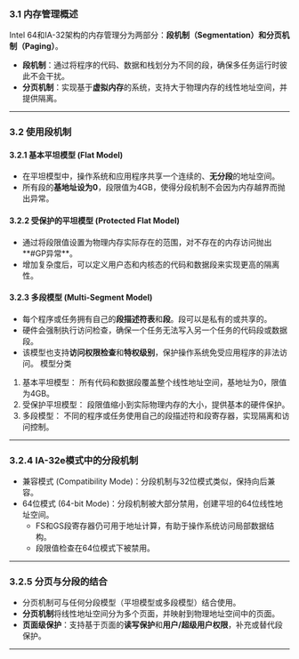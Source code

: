 ### **3.1 内存管理概述**

Intel 64和IA-32架构的内存管理分为两部分：**段机制（Segmentation）**和**分页机制（Paging）**。

- **段机制**：通过将程序的代码、数据和栈划分为不同的段，确保多任务运行时彼此不会干扰。
- **分页机制**：实现基于**虚拟内存**的系统，支持大于物理内存的线性地址空间，并提供隔离。

---

### **3.2 使用段机制**

#### **3.2.1 基本平坦模型 (Flat Model)**

- 在平坦模型中，操作系统和应用程序共享一个连续的、**无分段**的地址空间。
- 所有段的**基地址设为0**，段限值为4GB，使得分段机制不会因为内存越界而抛出异常。

#### **3.2.2 受保护的平坦模型 (Protected Flat Model)**

- 通过将段限值设置为物理内存实际存在的范围，对不存在的内存访问抛出**#GP异常**。
- 增加复杂度后，可以定义用户态和内核态的代码和数据段来实现更高的隔离性。

#### **3.2.3 多段模型 (Multi-Segment Model)**

- 每个程序或任务拥有自己的**段描述符表**和**段**。段可以是私有的或共享的。
- 硬件会强制执行访问检查，确保一个任务无法写入另一个任务的代码段或数据段。
- 该模型也支持**访问权限检查**和**特权级别**，保护操作系统免受应用程序的非法访问。
模型分类
1. 基本平坦模型：
    所有代码和数据段覆盖整个线性地址空间，基地址为0，限值为4GB。
2. 受保护平坦模型：
    段限值缩小到实际物理内存的大小，提供基本的硬件保护。
3. 多段模型：
    不同的程序或任务使用自己的段描述符和段寄存器，实现隔离和访问控制。
---

### 3.2.4 IA-32e模式中的分段机制

- 兼容模式 (Compatibility Mode)：分段机制与32位模式类似，保持向后兼容。
- 64位模式 (64-bit Mode)：分段机制被大部分禁用，创建平坦的64位线性地址空间。
    - FS和GS段寄存器仍可用于地址计算，有助于操作系统访问局部数据结构。
    - 段限值检查在64位模式下被禁用。

---

### **3.2.5 分页与分段的结合**

- 分页机制可与任何分段模型（平坦模型或多段模型）结合使用。
- **分页机制**将线性地址空间分为多个页面，并映射到物理地址空间中的页面。
- **页面级保护**：支持基于页面的**读写保护**和**用户/超级用户权限**，补充或替代段保护。

---
